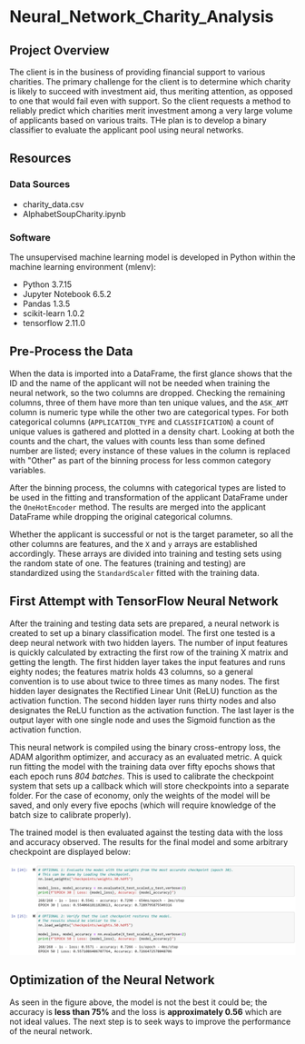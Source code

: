 # Neural_Network_Charity_Analysis

## Project Overview
The client is in the business of providing financial support to various charities. The primary challenge for the client is to determine which charity is likely to succeed with investment aid, thus meriting attention, as opposed to one that would fail even with support. So the client requests a method to reliably predict which charities merit investment among a very large volume of applicants based on various traits. THe plan is to develop a binary classifier to evaluate the applicant pool using neural networks.

## Resources

### Data Sources

- charity_data.csv
- AlphabetSoupCharity.ipynb

### Software
The unsupervised machine learning model is developed in Python within the machine learning environment (mlenv):

- Python 3.7.15
- Jupyter Notebook 6.5.2
- Pandas 1.3.5
- scikit-learn 1.0.2
- tensorflow 2.11.0

## Pre-Process the Data
When the data is imported into a DataFrame, the first glance shows that the ID and the name of the applicant will not be needed when training the neural network, so the two columns are dropped. Checking the remaining columns, three of them have more than ten unique values, and the `ASK_AMT` column is numeric type while the other two are categorical types. For both categorical columns (`APPLICATION_TYPE` and `CLASSIFICATION`) a count of unique values is gathered and plotted in a density chart. Looking at both the counts and the chart, the values with counts less than some defined number are listed; every instance of these values in the column is replaced with "Other" as part of the binning process for less common category variables.

After the binning process, the columns with categorical types are listed to be used in the fitting and transformation of the applicant DataFrame under the `OneHotEncoder` method. The results are merged into the applicant DataFrame while dropping the original categorical columns.

Whether the applicant is successful or not is the target parameter, so all the other columns are features, and the `X` and `y` arrays are established accordingly. These arrays are divided into training and testing sets using the random state of one. The features (training and testing) are standardized using the `StandardScaler` fitted with the training data.

## First Attempt with TensorFlow Neural Network
After the training and testing data sets are prepared, a neural network is created to set up a binary classification model. The first one tested is a deep neural network with two hidden layers. The number of input features is quickly calculated by extracting the first row of the training X matrix and getting the length. The first hidden layer takes the input features and runs eighty nodes; the features matrix holds 43 columns, so a general convention is to use about twice to three times as many nodes. The first hidden layer designates the Rectified Linear Unit (ReLU) function as the activation function. The second hidden layer runs thirty nodes and also designates the ReLU function as the activation function. The last layer is the output layer with one single node and uses the Sigmoid function as the activation function.

This neural network is compiled using the binary cross-entropy loss, the ADAM algorithm optimizer, and accuracy as an evaluated metric. A quick run fitting the model with the training data over fifty epochs shows that each epoch runs *804 batches*. This is used to calibrate the checkpoint system that sets up a callback which will store checkpoints into a separate folder. For the case of economy, only the weights of the model will be saved, and only every five epochs (which will require knowledge of the batch size to calibrate properly).

The trained model is then evaluated against the testing data with the loss and accuracy observed. The results for the final model and some arbitrary checkpoint are displayed below:

![Results of the First Neural Network](https://github.com/Owen-Wang1234/Neural_Network_Charity_Analysis/blob/main/First_Neural_Network_Results.png)

## Optimization of the Neural Network
As seen in the figure above, the model is not the best it could be; the accuracy is **less than 75%** and the loss is **approximately 0.56** which are not ideal values. The next step is to seek ways to improve the performance of the neural network.